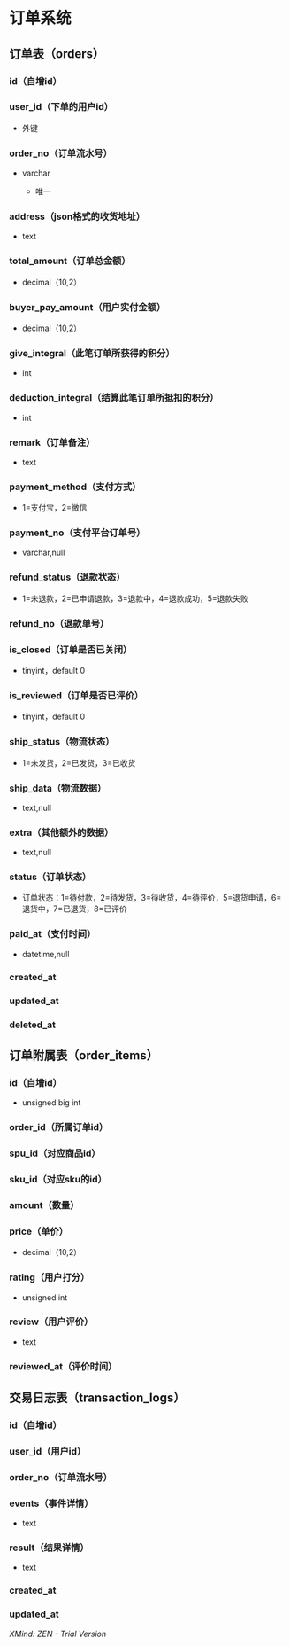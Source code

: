 # 订单系统

## 订单表（orders）

### id（自增id）

### user_id（下单的用户id）

- 外键

### order_no（订单流水号）

- varchar

	- 唯一

### address（json格式的收货地址）

- text

### total_amount（订单总金额）

- decimal（10,2）

### buyer_pay_amount（用户实付金额）

- decimal（10,2）

### give_integral（此笔订单所获得的积分）

- int

### deduction_integral（结算此笔订单所抵扣的积分）

- int

### remark（订单备注）

- text

### payment_method（支付方式）

- 1=支付宝，2=微信

### payment_no（支付平台订单号）

- varchar,null

### refund_status（退款状态）

- 1=未退款，2=已申请退款，3=退款中，4=退款成功，5=退款失败

### refund_no（退款单号）

### is_closed（订单是否已关闭）

- tinyint，default 0

### is_reviewed（订单是否已评价）

- tinyint，default 0

### ship_status（物流状态）

- 1=未发货，2=已发货，3=已收货

### ship_data（物流数据）

- text,null

### extra（其他额外的数据）

- text,null

### status（订单状态）

- 订单状态：1=待付款，2=待发货，3=待收货，4=待评价，5=退货申请，6=退货中，7=已退货，8=已评价

### paid_at（支付时间）

- datetime,null

### created_at

### updated_at

### deleted_at

## 订单附属表（order_items）

### id（自增id）

- unsigned big int

### order_id（所属订单id）

### spu_id（对应商品id）

### sku_id（对应sku的id）

### amount（数量）

### price（单价）

- decimal（10,2）

### rating（用户打分）

- unsigned int

### review（用户评价）

- text

### reviewed_at（评价时间）

## 交易日志表（transaction_logs）

### id（自增id）

### user_id（用户id）

### order_no（订单流水号）

### events（事件详情）

- text

### result（结果详情）

- text

### created_at

### updated_at

*XMind: ZEN - Trial Version*